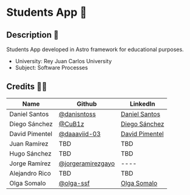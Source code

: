 # Students App 🚀

## Description 📝
Students App developed in Astro framework for educational purposes.
- University: Rey Juan Carlos University
- Subject: Software Processes

## Credits 👨‍💻
|      Name      |                           Github                         |                                   LinkedIn                                |
| -------------- | -------------------------------------------------------- | ------------------------------------------------------------------------- |
| Daniel Santos  | [@danisntoss](https://github.com/danisntoss)             | [Daniel Santos](https://www.linkedin.com/in/danisantos15/)                |
| Diego Sánchez  | [@CuB1z](https://github.com/CuB1z)                       | [Diego Sánchez](https://www.linkedin.com/in/cub1z/)                       |
| David Pimentel | [@daaaviid-03](https://github.com/daaaviid-03)           | [David Pimentel](https://www.linkedin.com/in/david-pimentel-montes/)      |
| Juan Ramírez   | TBD                                                      | TBD                                                                       |
| Hugo Sánchez   | TBD                                                      | TBD                                                                       |
| Jorge Ramírez  | [@jorgeramirezgayo](https://github.com/jorgeramirezgayo) | ----                                                                      |
| Alejandro Rico | TBD                                                      | TBD                                                                       |
| Olga Somalo    | [@olga-ssf](https://github.com/olga-ssf)                 | [Olga Somalo](https://www.linkedin.com/in/olga-somalo-serrano-88620331b/) |
